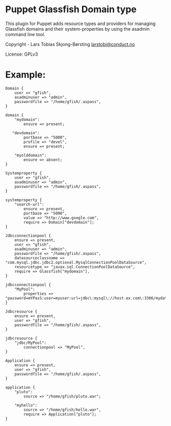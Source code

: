 Puppet Glassfish Domain type
============================

This plugin for Puppet adds resource types and providers for managing Glassfish
domains and their system-properties by using the asadmin command line tool.

Copyright - Lars Tobias Skjong-Børsting <larstobi@conduct.no>

License: GPLv3

Example:
========

    Domain {
        user => "gfish",
        asadminuser => "admin",
        passwordfile => "/home/gfish/.aspass", 
    }   
    
    domain {
        "mydomain":
            ensure => present;

       "devdomain":
            portbase => "5000",
            profile => "devel",
            ensure => present;
    
        "myolddomain":
            ensure => absent;
    }
    
    Systemproperty {
        user => "gfish",
        asadminuser => "admin",
        passwordfile => "/home/gfish/.aspass",
    }
    
    systemproperty {
        "search-url":
            ensure => present,
            portbase => "5000",
            value => "http://www.google.com",
            require => Domain["devdomain"];
    }
    
    Jdbcconnectionpool {
        ensure => present,
        user => "gfish",
        asadminuser => "admin",
        passwordfile => "/home/gfish/.aspass",
        datasourceclassname => "com.mysql.jdbc.jdbc2.optional.MysqlConnectionPoolDataSource",
        resourcetype => "javax.sql.ConnectionPoolDataSource",
        require => Glassfish["mydomain"],
    }
    
    jdbcconnectionpool {
        "MyPool":
            properties => "password=mYPasS:user=myuser:url=jdbc\:mysql\://host.ex.com\:3306/mydatabase:useUnicode=true:characterEncoding=utf8:characterResultSets=utf:autoReconnect=true:autoReconnectForPools=true";
    }
    
    Jdbcresource {
        ensure => present,
        user => "gfish",
        passwordfile => "/home/gfish/.aspass",
    }
    
    jdbcresource {
        "jdbc/MyPool":
            connectionpool => "MyPool",
    }
    
    Application {
        ensure => present,
        user => "gfish",
        passwordfile => "/home/gfish/.aspass",
    }
    
    application {
        "pluto":
            source => "/home/gfish/pluto.war";
        
        "myhello":
            source => "/home/gfish/hello.war",
            require => Application["pluto"];
    }
